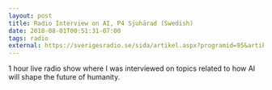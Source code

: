 ```yaml
---
layout: post
title: Radio Interview on AI, P4 Sjuhärad (Swedish)
date: 2018-08-01T00:51:31-07:00
tags: radio
external: https://sverigesradio.se/sida/artikel.aspx?programid=95&artikel=7011824 
---
```

1 hour live radio show where I was interviewed on topics related to how AI will shape the future of humanity.
<!--more-->
